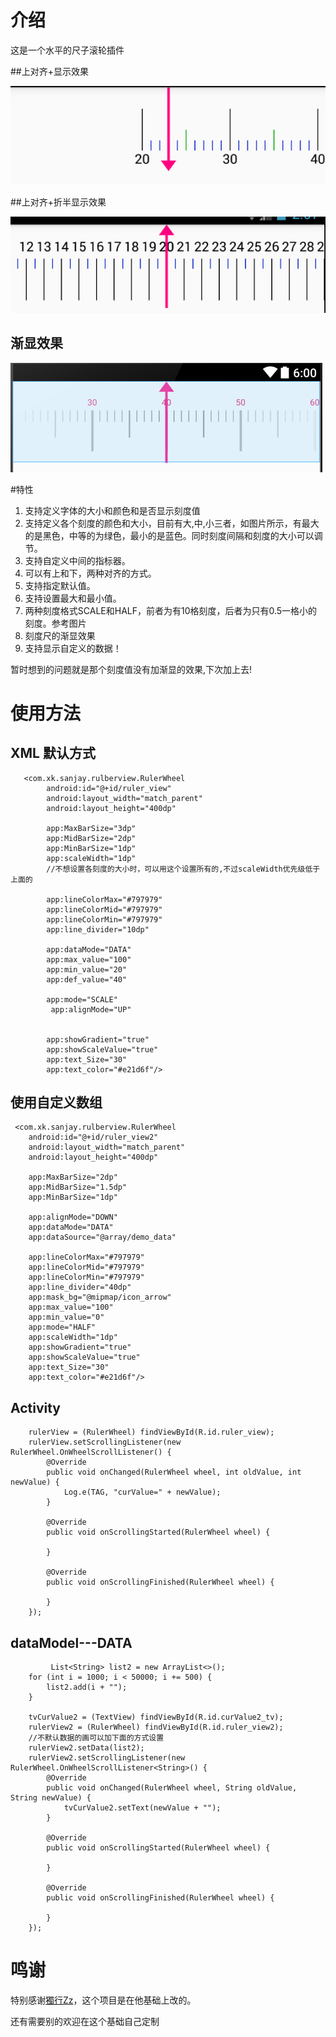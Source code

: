  
# 介绍


这是一个水平的尺子滚轮插件

##上对齐+显示效果

![](art/demo.png)

##上对齐+折半显示效果

![UpModel_HalfModel](art/demo_up_half.png)

## 渐显效果

![UpModel_HalfModel](art/demo3.png)

#特性

1. 支持定义字体的大小和颜色和是否显示刻度值
2. 支持定义各个刻度的颜色和大小，目前有大,中,小三者，如图片所示，有最大的是黑色，中等的为绿色，最小的是蓝色。同时刻度间隔和刻度的大小可以调节。
3. 支持自定义中间的指标器。
4. 可以有上和下，两种对齐的方式。
5. 支持指定默认值。
6. 支持设置最大和最小值。
7. 两种刻度格式SCALE和HALF，前者为有10格刻度，后者为只有0.5一格小的刻度。参考图片
8. 刻度尺的渐显效果
9. 支持显示自定义的数据！

暂时想到的问题就是那个刻度值没有加渐显的效果,下次加上去!

# 使用方法

## XML 默认方式


       <com.xk.sanjay.rulberview.RulerWheel
            android:id="@+id/ruler_view"
            android:layout_width="match_parent"
            android:layout_height="400dp"

            app:MaxBarSize="3dp"
            app:MidBarSize="2dp"
            app:MinBarSize="1dp"
            app:scaleWidth="1dp"
            //不想设置各刻度的大小时，可以用这个设置所有的,不过scaleWidth优先级低于上面的
            
            app:lineColorMax="#797979"
            app:lineColorMid="#797979"
            app:lineColorMin="#797979"
            app:line_divider="10dp"

			app:dataMode="DATA"
            app:max_value="100"
            app:min_value="20"
            app:def_value="40"
            
            app:mode="SCALE"
             app:alignMode="UP"


            app:showGradient="true"
            app:showScaleValue="true"
            app:text_Size="30"
            app:text_color="#e21d6f"/>
			
## 使用自定义数组			
			
	 <com.xk.sanjay.rulberview.RulerWheel
        android:id="@+id/ruler_view2"
        android:layout_width="match_parent"
        android:layout_height="400dp"

        app:MaxBarSize="2dp"
        app:MidBarSize="1.5dp"
        app:MinBarSize="1dp"

        app:alignMode="DOWN"
        app:dataMode="DATA"
        app:dataSource="@array/demo_data"

        app:lineColorMax="#797979"
        app:lineColorMid="#797979"
        app:lineColorMin="#797979"
        app:line_divider="40dp"
        app:mask_bg="@mipmap/icon_arrow"
        app:max_value="100"
        app:min_value="0"
        app:mode="HALF"
        app:scaleWidth="1dp"
        app:showGradient="true"
        app:showScaleValue="true"
        app:text_Size="30"
        app:text_color="#e21d6f"/>

            
##  Activity

		rulerView = (RulerWheel) findViewById(R.id.ruler_view);
        rulerView.setScrollingListener(new RulerWheel.OnWheelScrollListener() {
            @Override
            public void onChanged(RulerWheel wheel, int oldValue, int newValue) {
                Log.e(TAG, "curValue=" + newValue);
            }

            @Override
            public void onScrollingStarted(RulerWheel wheel) {

            }

            @Override
            public void onScrollingFinished(RulerWheel wheel) {

            }
        });            
		
		
##  dataModel---DATA

			 List<String> list2 = new ArrayList<>();
        for (int i = 1000; i < 50000; i += 500) {
            list2.add(i + "");
        }

        tvCurValue2 = (TextView) findViewById(R.id.curValue2_tv);
        rulerView2 = (RulerWheel) findViewById(R.id.ruler_view2);
        //不默认数据的画可以加下面的方式设置
        rulerView2.setData(list2);
        rulerView2.setScrollingListener(new RulerWheel.OnWheelScrollListener<String>() {
            @Override
            public void onChanged(RulerWheel wheel, String oldValue, String newValue) {
                tvCurValue2.setText(newValue + "");
            }

            @Override
            public void onScrollingStarted(RulerWheel wheel) {

            }

            @Override
            public void onScrollingFinished(RulerWheel wheel) {

            }
        });
            
# 鸣谢
特别感谢[獨行Zz](http://blog.csdn.net/dashu8193058/article/details/45846189)，这个项目是在他基础上改的。

还有需要别的欢迎在这个基础自己定制

